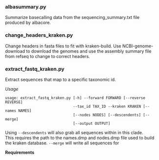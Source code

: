 ### albasummary.py  
Summarize basecalling data from the sequencing_summary.txt file produced by
albacore.

### change_headers_kraken.py  
Change headers in fasta files to fit with kraken-build. Use NCBI-genome-download
to download the genomes and use the assembly summary file from refseq to change
to correct headers.

### extract_fastq_kraken.py
Extract sequences that map to a specific taxonomic id.  

*Usage*
```
usage: extract_fastq_kraken.py [-h] --forward FORWARD [--reverse REVERSE]
                               --tax_id TAX_ID --kraken KRAKEN [--names NAMES]
                               [--nodes NODES] [--descendents] [--merge]
                               [--output OUTPUT]
```
Using `--descendents` will also grab all sequences within in this clade.  
This requires the path to the names.dmp and nodes.dmp file used to build the
kraken database. `--merge` will write all sequences for 

**Requirements**



